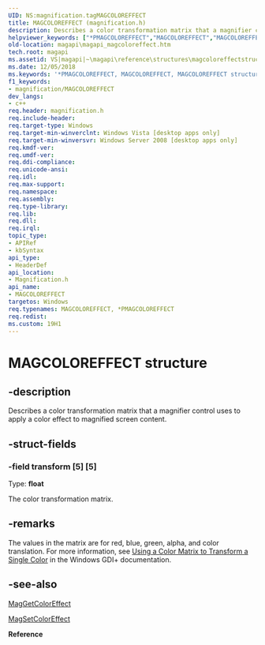 ```yaml
---
UID: NS:magnification.tagMAGCOLOREFFECT
title: MAGCOLOREFFECT (magnification.h)
description: Describes a color transformation matrix that a magnifier control uses to apply a color effect to magnified screen content.
helpviewer_keywords: ["*PMAGCOLOREFFECT","MAGCOLOREFFECT","MAGCOLOREFFECT structure [Magnification API]","PMAGCOLOREFFECT","PMAGCOLOREFFECT structure pointer [Magnification API]","magapi.magapi_magcoloreffect","magapi_magcoloreffect","magnification/MAGCOLOREFFECT","magnification/PMAGCOLOREFFECT"]
old-location: magapi\magapi_magcoloreffect.htm
tech.root: magapi
ms.assetid: VS|magapi|~\magapi\reference\structures\magcoloreffectstruct.htm
ms.date: 12/05/2018
ms.keywords: '*PMAGCOLOREFFECT, MAGCOLOREFFECT, MAGCOLOREFFECT structure [Magnification API], PMAGCOLOREFFECT, PMAGCOLOREFFECT structure pointer [Magnification API], magapi.magapi_magcoloreffect, magapi_magcoloreffect, magnification/MAGCOLOREFFECT, magnification/PMAGCOLOREFFECT'
f1_keywords:
- magnification/MAGCOLOREFFECT
dev_langs:
- c++
req.header: magnification.h
req.include-header: 
req.target-type: Windows
req.target-min-winverclnt: Windows Vista [desktop apps only]
req.target-min-winversvr: Windows Server 2008 [desktop apps only]
req.kmdf-ver: 
req.umdf-ver: 
req.ddi-compliance: 
req.unicode-ansi: 
req.idl: 
req.max-support: 
req.namespace: 
req.assembly: 
req.type-library: 
req.lib: 
req.dll: 
req.irql: 
topic_type:
- APIRef
- kbSyntax
api_type:
- HeaderDef
api_location:
- Magnification.h
api_name:
- MAGCOLOREFFECT
targetos: Windows
req.typenames: MAGCOLOREFFECT, *PMAGCOLOREFFECT
req.redist: 
ms.custom: 19H1
---
```


# MAGCOLOREFFECT structure


## -description


Describes a color transformation matrix that a magnifier control uses to apply a color effect to magnified screen content.


## -struct-fields







### -field transform [5] [5]

Type: <b>float</b>

The color transformation matrix.


## -remarks



The values in the matrix are for red, blue, green, alpha, and color translation. For more information, see 
<a href="https://docs.microsoft.com/windows/desktop/gdiplus/-gdiplus-using-a-color-matrix-to-transform-a-single-color-use">Using a Color Matrix to Transform a Single Color</a> in the Windows GDI+ documentation.
 





## -see-also




<a href="https://docs.microsoft.com/previous-versions/windows/desktop/api/magnification/nf-magnification-maggetcoloreffect">MagGetColorEffect</a>



<a href="https://docs.microsoft.com/previous-versions/windows/desktop/api/magnification/nf-magnification-magsetcoloreffect">MagSetColorEffect</a>



<b>Reference</b>
 

 


